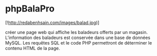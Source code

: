 phpBalaPro
==========



[!http://redabenhsain.com/images/balad.jpg)]

créer une page web qui affiche les baladeurs offerts par un magasin. L’information des baladeurs est conservée dans une base de données MySQL. Les requêtes SQL et le code PHP permettront de déterminer le contenu HTML de la page.